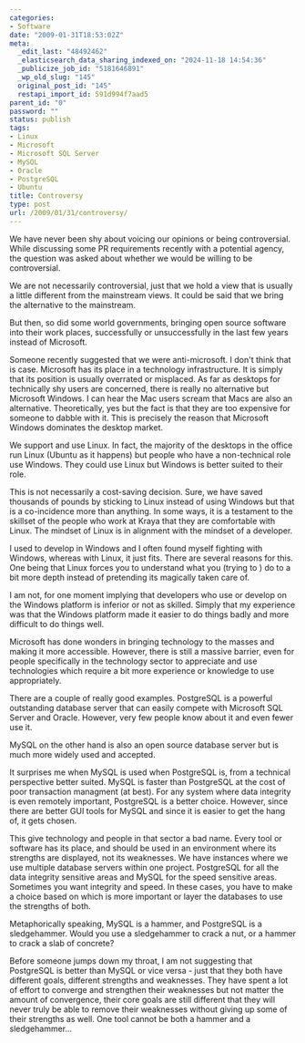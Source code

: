 ```yaml
---
categories:
- Software
date: "2009-01-31T18:53:02Z"
meta:
  _edit_last: "48492462"
  _elasticsearch_data_sharing_indexed_on: "2024-11-18 14:54:36"
  _publicize_job_id: "5181646891"
  _wp_old_slug: "145"
  original_post_id: "145"
  restapi_import_id: 591d994f7aad5
parent_id: "0"
password: ""
status: publish
tags:
- Linux
- Microsoft
- Microsoft SQL Server
- MySQL
- Oracle
- PostgreSQL
- Ubuntu
title: Controversy
type: post
url: /2009/01/31/controversy/
---
```


We have never been shy about voicing our opinions or being controversial. While
discussing some PR requirements recently with a potential agency, the question
was asked about whether we would be willing to be controversial.

We are not necessarily controversial, just that we hold a view that is usually a
little different from the mainstream views. It could be said that we bring the
alternative to the mainstream.

But then, so did some world governments, bringing open source software into
their work places, successfully or unsuccessfully in the last few years instead
of Microsoft.

Someone recently suggested that we were anti-microsoft. I don't think that is
case. Microsoft has its place in a technology infrastructure. It is simply that
its position is usually overrated or misplaced. As far as desktops for
technically shy users are concerned, there is really no alternative but
Microsoft Windows. I can hear the Mac users scream that Macs are also an
alternative. Theoretically, yes but the fact is that they are too expensive for
someone to dabble with it. This is precisely the reason that Microsoft Windows
dominates the desktop market.

We support and use Linux. In fact, the majority of the desktops in the office
run Linux (Ubuntu as it happens) but people who have a non-technical role use
Windows. They could use Linux but Windows is better suited to their role.

<!--more-->

This is not necessarily a cost-saving decision. Sure, we have saved thousands of
pounds by sticking to Linux instead of using Windows but that is a co-incidence
more than anything. In some ways, it is a testament to the skillset of the
people who work at Kraya that they are comfortable with Linux. The mindset of
Linux is in alignment with the mindset of a developer.

I used to develop in Windows and I often found myself fighting with Windows,
whereas with Linux, it just fits. There are several reasons for this. One being
that Linux forces you to understand what you (trying to ) do to a bit more depth
instead of pretending its magically taken care of.

I am not, for one moment implying that developers who use or develop on the
Windows platform is inferior or not as skilled. Simply that my experience was
that the Windows platform made it easier to do things badly and more difficult
to do things well.

Microsoft has done wonders in bringing technology to the masses and making it
more accessible. However, there is still a massive barrier, even for people
specifically in the technology sector to appreciate and use technologies which
require a bit more experience or knowledge to use appropriately.

There are a couple of really good examples. PostgreSQL is a powerful outstanding
database server that can easily compete with Microsoft SQL Server and Oracle.
However, very few people know about it and even fewer use it.

MySQL on the other hand is also an open source database server but is much more
widely used and accepted.

It surprises me when MySQL is used when PostgreSQL is, from a technical
perspective better suited. MySQL is faster than PostgreSQL at the cost of poor
transaction managment (at best). For any system where data integrity is even
remotely important, PostgreSQL is a better choice. However, since there are
better GUI tools for MySQL and since it is easier to get the hang of, it gets
chosen.

This give technology and people in that sector a bad name. Every tool or
software has its place, and should be used in an environment where its strengths
are displayed, not its weaknesses. We have instances where we use multiple
database servers within one project. PostgreSQL for all the data integrity
sensitive areas and MySQL for the speed sensitive areas. Sometimes you want
integrity and speed. In these cases, you have to make a choice based on which is
more important or layer the databases to use the strengths of both.

Metaphorically speaking, MySQL is a hammer, and PostgreSQL is a sledgehammer.
Would you use a sledgehammer to crack a nut, or a hammer to crack a slab of
concrete?

Before someone jumps down my throat, I am not suggesting that PostgreSQL is
better than MySQL or vice versa - just that they both have different goals,
different strengths and weaknesses. They have spent a lot of effort to converge
and strengthen their weaknesses but not matter the amount of convergence, their
core goals are still different that they will never truly be able to remove
their weaknesses without giving up some of their strengths as well. One tool
cannot be both a hammer and a sledgehammer...
